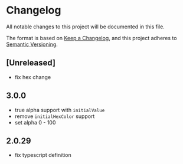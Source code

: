 # Changelog

All notable changes to this project will be documented in this file.

The format is based on [Keep a Changelog](https://keepachangelog.com/en/1.0.0/),
and this project adheres to [Semantic Versioning](https://semver.org/spec/v2.0.0.html).

## [Unreleased]

- fix hex change

## 3.0.0

- true alpha support with `initialValue`
- remove `initialHexColor` support
- set alpha 0 - 100

## 2.0.29

- fix typescript definition
